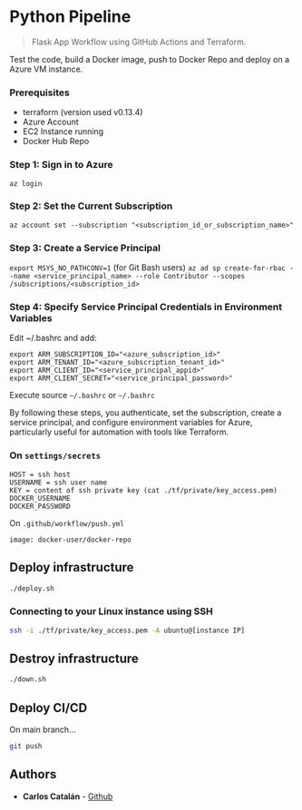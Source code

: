 # Python Pipeline
> Flask App Workflow using GitHub Actions and Terraform.

Test the code, build a Docker image, push to Docker Repo and deploy on a Azure VM instance.

### Prerequisites

- terraform (version used v0.13.4)
- Azure Account
- EC2 Instance running
- Docker Hub Repo

### Step 1: Sign in to Azure
```az login ```

### Step 2: Set the Current Subscription
```az account set --subscription "<subscription_id_or_subscription_name>"```

### Step 3: Create a Service Principal
```export MSYS_NO_PATHCONV=1``` (for Git Bash users)
```az ad sp create-for-rbac --name <service_principal_name> --role Contributor --scopes /subscriptions/<subscription_id> ```

### Step 4: Specify Service Principal Credentials in Environment Variables
Edit ~/.bashrc and add:

```
export ARM_SUBSCRIPTION_ID="<azure_subscription_id>"
export ARM_TENANT_ID="<azure_subscription_tenant_id>"
export ARM_CLIENT_ID="<service_principal_appid>"
export ARM_CLIENT_SECRET="<service_principal_password>"
```
Execute source ```~/.bashrc``` or ```~/.bashrc``` 


By following these steps, you authenticate, set the subscription, create a service principal, and configure environment variables for Azure, particularly useful for automation with tools like Terraform.

### On `settings/secrets`
```
HOST = ssh host
USERNAME = ssh user name
KEY = content of ssh private key (cat ./tf/private/key_access.pem)
DOCKER_USERNAME
DOCKER_PASSWORD
```

On `.github/workflow/push.yml`
```
image: docker-user/docker-repo
```

## Deploy infrastructure
```sh
./deploy.sh
```

### Connecting to your Linux instance using SSH
```sh
ssh -i ./tf/private/key_access.pem -A ubuntu@[instance IP]
```

## Destroy infrastructure
```sh
./down.sh
```

## Deploy CI/CD
On main branch...
```sh
git push
```

## Authors
* **Carlos Catalán** - [Github](https://github.com/catalan94)
